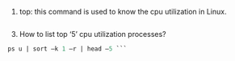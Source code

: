 1)	top:  this command is used to know the cpu utilization in Linux. 
```top
```
3)	How to list top ‘5’ cpu utilization processes? 
``` ps –auxf | sort –nr –k 3 | head –5
ps u | sort –k 1 –r | head –5 ```
